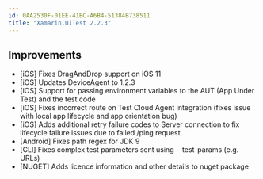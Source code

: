 ```yaml
---
id: 0AA2530F-01EE-41BC-A6B4-51384B738511
title: "Xamarin.UITest 2.2.3"
---
```


## Improvements

* [iOS] Fixes DragAndDrop support on iOS 11
* [iOS] Updates DeviceAgent to 1.2.3
* [iOS] Support for passing environment variables to the AUT (App Under Test) and the test code
* [iOS] Fixes incorrect route on Test Cloud Agent integration (fixes issue with local app lifecycle and app orientation bug)
* [iOS] Adds additional retry failure codes to Server connection to fix lifecycle failure issues due to failed /ping request
* [Android] Fixes path regex for JDK 9
* [CLI] Fixes complex test parameters sent using --test-params (e.g. URLs)
* [NUGET] Adds licence information and other details to nuget package

